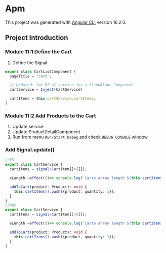 # Apm

This project was generated with [Angular CLI](https://github.com/angular/angular-cli) version 16.2.0.

## Project Introduction

### Module 11:1 Define the Cart

1. Define the Signal

```typescript
export class CartListComponent {
  pageTitle = 'Cart';

  // Updated: for DI of service for a StandAlone Component
  cartService = Inject(CartService)

  cartItems = this.cartService.cartItems;
}
```

### Module 11:2 Add Products to the Cart

1. Update service
2. Update ProductDetailComponent
3. Run from menu `Run/Start Debug`  and check `DEBUG CONSOLE` window

### Add Signal.update()

```typescript
//IS
export class CartService {
  cartItems = signal<CartItem[]>([]);

  eLength =effect(()=> console.log(`Carte array length ${this.cartItems().length}`));

  addToCart(product: Product): void {
    this.cartItems().push({product, quantity: 1});
  }
}
//WAS
export class CartService {
  cartItems = signal<CartItem[]>([]);

  eLength =effect(()=> console.log(`Carte array length ${this.cartItems().length}`));

  addToCart(product: Product): void {
    this.cartItems().push({product, quantity: 1});
  }
}
```
